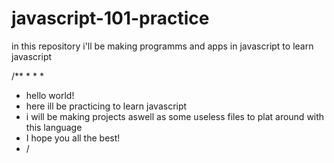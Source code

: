 # javascript-101-practice
in this repository i'll be making programms and apps in javascript to learn javascript

/**
*
*
*
* hello world!
* here ill be practicing to learn javascript
* i will be making projects aswell as some useless files to plat around with this language
* I hope you all the best!
* /
